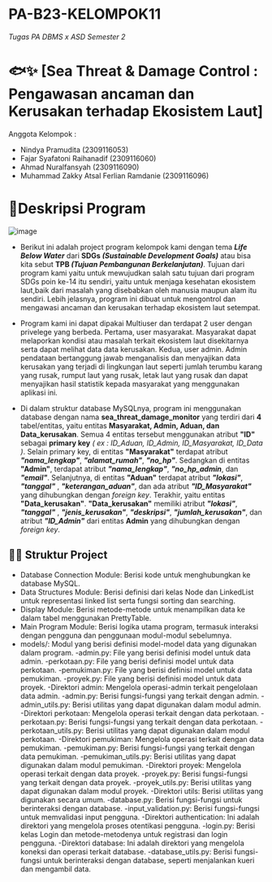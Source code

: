 # PA-B23-KELOMPOK11
*Tugas PA DBMS x ASD Semester 2*
# 🐟✨ [Sea Threat & Damage  Control : Pengawasan ancaman dan Kerusakan terhadap Ekosistem Laut]
Anggota Kelompok :
* Nindya Pramudita (2309116053)
* Fajar Syafatoni Raihanadif (2309116060)
* Ahmad Nuralfansyah (2309116090)
* Muhammad Zakky Atsal Ferlian Ramdanie (2309116096)
# 📝Deskripsi Program
![image](https://github.com/PA-KELOMPOK-11-ASD-X-DBMS/PA-B23-KELOMPOK11/assets/98721112/b598f319-0975-4c5d-b05f-121acb3c3c57)

* Berikut ini adalah project program kelompok kami dengan tema ***Life Below Water*** dari **SDGs _(Sustainable Development Goals)_** atau bisa kita sebut **TPB _(Tujuan Pembangunan Berkelanjutan)_**. Tujuan dari program kami yaitu untuk mewujudkan salah satu tujuan dari program SDGs poin ke-14 itu sendiri, yaitu untuk menjaga kesehatan ekosistem laut,baik dari masalah yang disebabkan oleh manusia maupun alam itu sendiri. Lebih jelasnya, program ini dibuat untuk mengontrol dan mengawasi ancaman dan kerusakan terhadap ekosistem laut setempat.

*  Program kami ini dapat dipakai Multiuser dan terdapat 2 user dengan privelege yang berbeda. Pertama, user masyarakat. Masyarakat dapat melaporkan kondisi atau masalah terkait ekosistem laut disekitarnya serta dapat melihat data data kerusakan. Kedua, user admin. Admin pendataan bertanggung jawab menganalisis dan menyajikan data kerusakan yang terjadi di lingkungan laut seperti jumlah terumbu karang yang rusak, rumput laut yang rusak, letak laut yang rusak dan dapat menyajikan hasil statistik kepada masyarakat yang menggunakan aplikasi ini.

*  Di dalam struktur database MySQLnya, program ini menggunakan database dengan nama **sea_threat_damage_monitor** yang terdiri dari **4** tabel/entitas, yaitu 
entitas **Masyarakat, Admin, Aduan, dan Data_kerusakan**. Semua 4 entitas tersebut menggunakan atribut **"ID"** sebagai **primary key** *( ex : ID_Aduan, ID_Admin, ID_Masyarakat, ID_Data )*.
Selain primary key, di entitas **"Masyarakat"** terdapat atribut ***"nama_lengkap"***, ***"alamat_rumah"***, ***"no_hp"***. Sedangkan di entitas **"Admin"**, terdapat atribut ***"nama_lengkap"***, ***"no_hp_admin***, dan ***"email"***. Selanjutnya, di entitas **"Aduan"** terdapat atribut ***"lokasi"***, ***"tanggal"*** , ***"keterangan_aduan"***, dan ada atribut ***"ID_Masyarakat"*** yang dihubungkan dengan *foreign key*. Terakhir, yaitu entitas **"Data_kerusakan"**. **"Data_kerusakan"** memiliki atribut ***"lokasi"***, ***"tanggal"*** , ***"jenis_kerusakan"***, ***"deskripsi"***, ***"jumlah_kerusakan"***, dan atribut ***"ID_Admin"*** dari entitas **Admin** yang dihubungkan dengan *foreign key*.



## 📝📌 Struktur Project
- Database Connection Module: Berisi kode untuk menghubungkan ke database MySQL.
- Data Structures Module: Berisi definisi dari kelas Node dan LinkedList untuk representasi linked list serta fungsi sorting dan searching.
- Display Module: Berisi metode-metode untuk menampilkan data ke dalam tabel menggunakan PrettyTable.
- Main Program Module: Berisi logika utama program, termasuk interaksi dengan pengguna dan penggunaan modul-modul sebelumnya.
- models/: Modul yang berisi definisi model-model data yang digunakan dalam program.
-admin.py: File yang berisi definisi model untuk data admin.
-perkotaan.py: File yang berisi definisi model untuk data perkotaan.
-pemukiman.py: File yang berisi definisi model untuk data pemukiman.
-proyek.py: File yang berisi definisi model untuk data proyek.
-Direktori admin: Mengelola operasi-admin terkait pengelolaan data admin.
-admin.py: Berisi fungsi-fungsi yang terkait dengan admin.
-admin_utils.py: Berisi utilitas yang dapat digunakan dalam modul admin.
-Direktori perkotaan: Mengelola operasi terkait dengan data perkotaan.
-perkotaan.py: Berisi fungsi-fungsi yang terkait dengan data perkotaan.
-perkotaan_utils.py: Berisi utilitas yang dapat digunakan dalam modul perkotaan.
-Direktori pemukiman: Mengelola operasi terkait dengan data pemukiman.
-pemukiman.py: Berisi fungsi-fungsi yang terkait dengan data pemukiman.
-pemukiman_utils.py: Berisi utilitas yang dapat digunakan dalam modul pemukiman.
-Direktori proyek: Mengelola operasi terkait dengan data proyek.
-proyek.py: Berisi fungsi-fungsi yang terkait dengan data proyek.
-proyek_utils.py: Berisi utilitas yang dapat digunakan dalam modul proyek.
-Direktori utils: Berisi utilitas yang digunakan secara umum.
-database.py: Berisi fungsi-fungsi untuk berinteraksi dengan database.
-input_validation.py: Berisi fungsi-fungsi untuk memvalidasi input pengguna.
-Direktori authentication: Ini adalah direktori yang mengelola proses otentikasi pengguna.
-login.py: Berisi kelas Login dan metode-metodenya untuk registrasi dan login pengguna.
-Direktori database: Ini adalah direktori yang mengelola koneksi dan operasi terkait database.
-database_utils.py: Berisi fungsi-fungsi untuk berinteraksi dengan database, seperti menjalankan kueri dan mengambil data.
